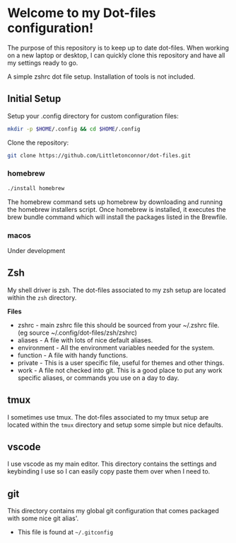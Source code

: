 # Welcome to my Dot-files configuration!

The purpose of this repository is to keep up to date dot-files. When working on a new laptop or desktop, I can quickly clone this repository and have all my settings ready to go.

A simple zshrc dot file setup. Installation of tools is not included.

## Initial Setup

Setup your .config directory for custom configuration files:

```bash
mkdir -p $HOME/.config && cd $HOME/.config
```

Clone the repository:

```bash
git clone https://github.com/Littletonconnor/dot-files.git
```

### homebrew

```bash
./install homebrew
```

The homebrew command sets up homebrew by downloading and running the homebrew installers script. Once homebrew is installed, it executes the brew bundle command which will install the packages listed in the Brewfile.

### macos

Under development

## Zsh

My shell driver is zsh. The dot-files associated to my zsh setup are located within the `zsh` directory.

**Files**

- zshrc - main zshrc file this should be sourced from your ~/.zshrc file. (eg source ~/.config/dot-files/zsh/zshrc)
- aliases - A file with lots of nice default aliases.
- environment - All the environment variables needed for the system.
- function - A file with handy functions.
- private - This is a user specific file, useful for themes and other things.
- work - A file not checked into git. This is a good place to put any work specific aliases, or commands you use on a day to day.

## tmux

I sometimes use tmux. The dot-files associated to my tmux setup are located within the `tmux` directory and setup some simple but nice defaults.

## vscode

I use vscode as my main editor. This directory contains the settings and keybinding I use so I can easily copy paste them over when I need to.

## git

This directory contains my global git configuration that comes packaged with some nice git alias'.

* This file is found at `~/.gitconfig`
